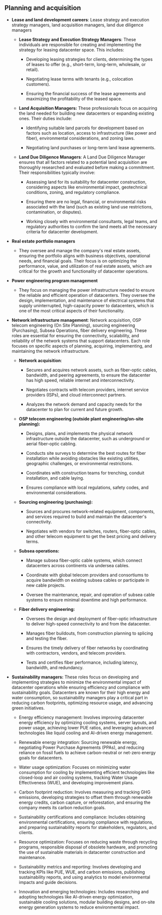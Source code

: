 ## Planning and acquisition

- **Lease and land development careers**: Lease strategy and execution strategy managers, land acquisition managers, land due diligence managers

  - **Lease Strategy and Execution Strategy Managers**: These individuals are responsible for creating and implementing the strategy for leasing datacenter space. This includes: 

    - Developing leasing strategies for clients, determining the types of leases to offer (e.g., short-term, long-term, wholesale, or retail). 

    - Negotiating lease terms with tenants (e.g., colocation customers). 

    - Ensuring the financial success of the lease agreements and maximizing the profitability of the leased space.

  - **Land Acquisition Managers:** These professionals focus on acquiring the land needed for building new datacenters or expanding existing ones. Their duties include:

    - Identifying suitable land parcels for development based on factors such as location, access to infrastructure (like power and fiber), environmental considerations, and zoning laws. 

    - Negotiating land purchases or long-term land lease agreements.

  - **Land Due Diligence Managers**: A Land Due Diligence Manager ensures that all factors related to a potential land acquisition are thoroughly researched and evaluated before making a commitment. Their responsibilities typically involve:

    - Assessing land for its suitability for datacenter construction, considering aspects like environmental impact, geotechnical conditions, zoning, and regulatory compliance. 

    - Ensuring there are no legal, financial, or environmental risks associated with the land (such as existing land use restrictions, contamination, or disputes). 

    - Working closely with environmental consultants, legal teams, and regulatory authorities to confirm the land meets all the necessary criteria for datacenter development.

- **Real estate portfolio managers**

  - They oversee and manage the company's real estate assets, ensuring the portfolio aligns with business objectives, operational needs, and financial goals. Their focus is on optimizing the performance, value, and utilization of real estate assets, which are critical for the growth and functionality of datacenter operations.

- **Power engineering program management**

  - They focus on managing the power infrastructure needed to ensure the reliable and efficient operation of datacenters. They oversee the design, implementation, and maintenance of electrical systems that supply uninterrupted, high-capacity power to datacenters, which is one of the most critical aspects of their functionality.

- **Network infrastructure management**: Network acquisition, OSP telecom engineering (On Site Planning), sourcing engineering (Purchasing), Subsea Operations, fiber delivery engineering. These roles are essential for ensuring the connectivity, scalability, and reliability of the network systems that support datacenters. Each role focuses on specific aspects of planning, acquiring, implementing, and maintaining the network infrastructure.

  - **Network acquisition**:

    - Secures and acquires network assets, such as fiber-optic cables, bandwidth, and peering agreements, to ensure the datacenter has high speed, reliable internet and interconnectivity. 

    - Negotiates contracts with telecom providers, internet service providers (ISPs), and cloud interconnect partners. 

    - Analyzes the network demand and capacity needs for the datacenter to plan for current and future growth.

  - **OSP telecom engineering (outside plant engineering/on-site planning):**

    - Designs, plans, and implements the physical network infrastructure outside the datacenter, such as underground or aerial fiber-optic cabling.

    - Conducts site surveys to determine the best routes for fiber installation while avoiding obstacles like existing utilities, geographic challenges, or environmental restrictions.

    - Coordinates with construction teams for trenching, conduit installation, and cable laying. 

    - Ensures compliance with local regulations, safety codes, and environmental considerations.

  - **Sourcing engineering (purchasing):**

    - Sources and procures network-related equipment, components, and services required to build and maintain the datacenter's connectivity. 

    - Negotiates with vendors for switches, routers, fiber-optic cables, and other telecom equipment to get the best pricing and delivery terms.

  - **Subsea operations:**

    - Manage subsea fiber-optic cable systems, which connect datacenters across continents via undersea cables. 

    - Coordinate with global telecom providers and consortiums to acquire bandwidth on existing subsea cables or participate in new cable projects. 

    - Oversee the maintenance, repair, and operation of subsea cable systems to ensure minimal downtime and high performance.

  - **Fiber delivery engineering:**

    - Oversees the design and deployment of fiber-optic infrastructure to deliver high-speed connectivity to and from the datacenter. 

    - Manages fiber buildouts, from construction planning to splicing and testing the fiber. 

    - Ensures the timely delivery of fiber networks by coordinating with contractors, vendors, and telecom providers.

    - Tests and certifies fiber performance, including latency, bandwidth, and redundancy.

- **Sustainability managers:** These roles focus on developing and implementing strategies to minimize the environmental impact of datacenter operations while ensuring efficiency and compliance with sustainability goals. Datacenters are known for their high energy and water consumption, so sustainability managers play a critical part in reducing carbon footprints, optimizing resource usage, and advancing green initiatives.
  
  - Energy efficiency management: Involves improving datacenter energy efficiency by optimizing cooling systems, server layouts, and power usage, achieving lower PUE ratios, and leveraging advanced technologies like liquid cooling and AI-driven energy management. 

  - Renewable energy integration: Sourcing renewable energy, negotiating Power Purchase Agreements (PPAs), and reducing reliance on fossil fuels to achieve carbon-neutral or net-zero energy goals for datacenters. 

  - Water usage optimization: Focuses on minimizing water consumption for cooling by implementing efficient technologies like closed-loop and air cooling systems, tracking Water Usage Effectiveness (WUE), and developing improvement plans. 

  - Carbon footprint reduction: Involves measuring and tracking GHG emissions, developing strategies to offset them through renewable energy credits, carbon capture, or reforestation, and ensuring the company meets its carbon reduction goals. 

  - Sustainability certifications and compliance: Includes obtaining environmental certifications, ensuring compliance with regulations, and preparing sustainability reports for stakeholders, regulators, and clients.

  - Resource optimization: Focuses on reducing waste through recycling programs, responsible disposal of obsolete hardware, and promoting the use of sustainable materials in datacenter construction and maintenance. 

  - Sustainability metrics and reporting: Involves developing and tracking KPIs like PUE, WUE, and carbon emissions, publishing sustainability reports, and using analytics to model environmental impacts and guide decisions. 

  - Innovation and emerging technologies: Includes researching and adopting technologies like AI-driven energy optimization, sustainable cooling solutions, modular building designs, and on-site energy generation systems to reduce environmental impact.